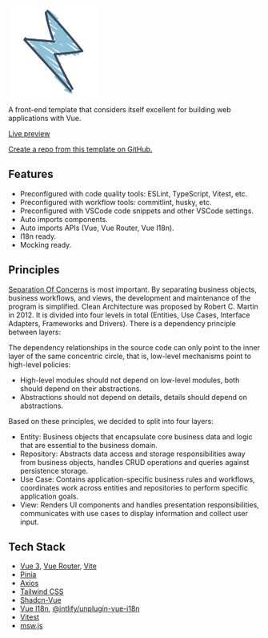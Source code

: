 <img src='./public/logo.svg' width='180'/>

A front-end template that considers itself excellent for building web applications with Vue.

[Live preview](https://frontend-clean-architecture.vercel.app/)

[Create a repo from this template on GitHub.](https://github.com/copofe/frontend-clean-architecture/generate)

## Features

- Preconfigured with code quality tools: ESLint, TypeScript, Vitest, etc.
- Preconfigured with workflow tools: commitlint, husky, etc.
- Preconfigured with VSCode code snippets and other VSCode settings.
- Auto imports components.
- Auto imports APIs (Vue, Vue Router, Vue I18n).
- I18n ready.
- Mocking ready.

## Principles

[Separation Of Concerns](https://en.wikipedia.org/wiki/Separation_of_concerns) is most important. By separating business objects, business workflows, and views, the development and maintenance of the program is simplified. Clean Architecture was proposed by Robert C. Martin in 2012. It is divided into four levels in total (Entities, Use Cases, Interface Adapters, Frameworks and Drivers). There is a dependency principle between layers:

The dependency relationships in the source code can only point to the inner layer of the same concentric circle, that is, low-level mechanisms point to high-level policies:

- High-level modules should not depend on low-level modules, both should depend on their abstractions.
- Abstractions should not depend on details, details should depend on abstractions.

Based on these principles, we decided to split into four layers:

- Entity: Business objects that encapsulate core business data and logic that are essential to the business domain.
- Repository: Abstracts data access and storage responsibilities away from business objects, handles CRUD operations and queries against persistence storage.
- Use Case: Contains application-specific business rules and workflows, coordinates work across entities and repositories to perform specific application goals.
- View: Renders UI components and handles presentation responsibilities, communicates with use cases to display information and collect user input.

## Tech Stack

- [Vue 3](https://github.com/vuejs/core), [Vue Router](https://router.vuejs.org/), [Vite](https://vitejs.dev/)
- [Pinia](https://pinia.vuejs.org/)
- [Axios](https://axios-http.com/)
- [Tailwind CSS](https://github.com/tailwindlabs/tailwindcss)
- [Shadcn-Vue](https://www.shadcn-vue.com/)
- [Vue I18n](https://vue-i18n.intlify.dev/), [@intlify/unplugin-vue-i18n](https://github.com/intlify/bundle-tools/tree/main/packages/unplugin-vue-i18n)
- [Vitest](https://vitest.dev/)
- [msw.js](https://mswjs.io/)
